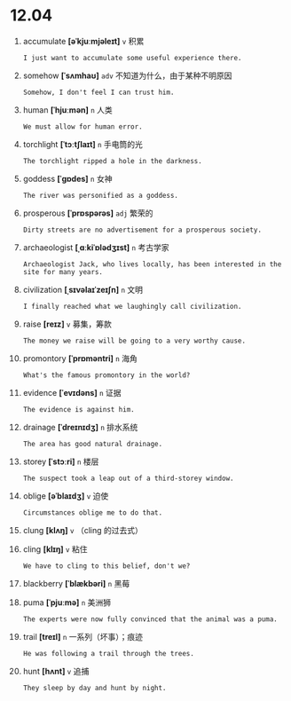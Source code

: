 # 12.04

1. accumulate **[əˈkjuːmjəleɪt]** `v` 积累

   ```
   I just want to accumulate some useful experience there.

   ```

2. somehow **[ˈsʌmhaʊ]** `adv` 不知道为什么，由于某种不明原因

   ```
   Somehow, I don't feel I can trust him.

   ```

3. human **[ˈhjuːmən]** `n` 人类

   ```
   We must allow for human error.

   ```

4. torchlight **[ˈtɔːtʃlaɪt]** `n` 手电筒的光

   ```
   The torchlight ripped a hole in the darkness.

   ```

5. goddess **[ˈɡɒdes]** `n` 女神

   ```
   The river was personified as a goddess.

   ```

6. prosperous **[ˈprɒspərəs]** `adj` 繁荣的

   ```
   Dirty streets are no advertisement for a prosperous society.

   ```

7. archaeologist **[ˌɑːkiˈɒlədʒɪst]** `n` 考古学家

   ```
   Archaeologist Jack, who lives locally, has been interested in the site for many years.

   ```

8. civilization **[ˌsɪvəlaɪˈzeɪʃn]** `n` 文明

   ```
   I finally reached what we laughingly call civilization.

   ```

9. raise **[reɪz]** `v` 募集，筹款

   ```
   The money we raise will be going to a very worthy cause.

   ```

10. promontory **[ˈprɒməntri]** `n` 海角

    ```
    What's the famous promontory in the world?

    ```

11. evidence **[ˈevɪdəns]** `n` 证据

    ```
    The evidence is against him.

    ```

12. drainage **[ˈdreɪnɪdʒ]** `n` 排水系统

    ```
    The area has good natural drainage.

    ```

13. storey **[ˈstɔːri]** `n` 楼层

    ```
    The suspect took a leap out of a third-storey window.

    ```

14. oblige **[əˈblaɪdʒ]** `v` 迫使

    ```
    Circumstances oblige me to do that.

    ```

15. clung **[klʌŋ]** `v` （cling 的过去式）

16. cling **[klɪŋ]** `v` 粘住

    ```
    We have to cling to this belief, don't we?

    ```

17. blackberry **[ˈblækbəri]** `n` 黑莓

18. puma **[ˈpjuːmə]** `n` 美洲狮

    ```
    The experts were now fully convinced that the animal was a puma.

    ```

19. trail **[treɪl]** `n` 一系列（坏事）；痕迹

    ```
    He was following a trail through the trees.

    ```

20. hunt **[hʌnt]** `v` 追捕

    ```
    They sleep by day and hunt by night.

    ```
